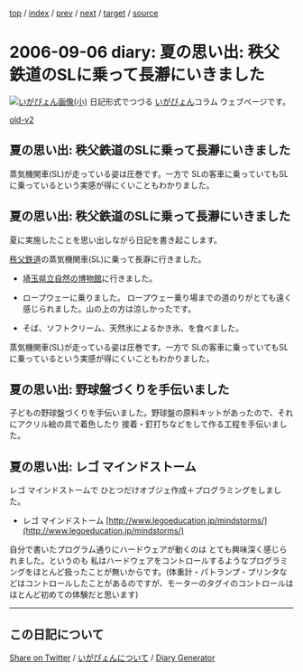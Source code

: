 [top](https://igapyon.github.io/diary/) 
 / [index](https://igapyon.github.io/diary/2006/index.html) 
 / [prev](https://igapyon.github.io/diary/2006/ig060905.html) 
 / [next](https://igapyon.github.io/diary/2006/ig060912.html) 
 / [target](https://igapyon.github.io/diary/2006/ig060906.html) 
 / [source](https://github.com/igapyon/diary/blob/gh-pages/2006/ig060906.html.src.md) 

2006-09-06 diary: 夏の思い出: 秩父鉄道のSLに乗って長瀞にいきました
=====================================================================================================
[![いがぴょん画像(小)](https://igapyon.github.io/diary/images/iga200306s.jpg "いがぴょん")](https://igapyon.github.io/diary/memo/memoigapyon.html) 日記形式でつづる [いがぴょん](https://igapyon.github.io/diary/memo/memoigapyon.html)コラム ウェブページです。

[old-v2](ig060906-orig.html)

## 夏の思い出: 秩父鉄道のSLに乗って長瀞にいきました

蒸気機関車(SL)が走っている姿は圧巻です。一方で SLの客車に乗っていてもSLに乗っているという実感が得にくいこともわかりました。


## 夏の思い出: 秩父鉄道のSLに乗って長瀞にいきました

夏に実施したことを思い出しながら日記を書き起こします。

[秩父鉄道](http://www.chichibu-railway.co.jp/)の蒸気機関車(SL)に乗って長瀞に行きました。

* [埼玉県立自然の博物館](http://www.shizen.spec.ed.jp/)に行きました。
  
* ロープウェーに乗りました。
  ロープウェー乗り場までの道のりがとても遠く感じられました。山の上の方は涼しかったです。
  
* そば、ソフトクリーム、天然氷によるかき氷、を食べました。

蒸気機関車(SL)が走っている姿は圧巻です。一方で SLの客車に乗っていてもSLに乗っているという実感が得にくいこともわかりました。

## 夏の思い出: 野球盤づくりを手伝いました

子どもの野球盤づくりを手伝いました。野球盤の原料キットがあったので、それにアクリル絵の具で着色したり 接着・釘打ちなどをして作る工程を手伝いました。

## 夏の思い出: レゴ マインドストーム

レゴ マインドストームで ひとつだけオブジェ作成＋プログラミングをしました。

* レゴ マインドストーム
  [http://www.legoeducation.jp/mindstorms/](http://www.legoeducation.jp/mindstorms/)

自分で書いたプログラム通りにハードウェアが動くのは とても興味深く感じられました。というのも 私はハードウェアをコントロールするようなプログラミングをほとんど扱ったことが無いからです。(体重計・パトランプ・プリンタなどはコントロールしたことがあるのですが、モーターのタグイのコントロールは ほとんど初めての体験だと思います)

----------------------------------------------------------------------------------------------------

## この日記について

[Share on Twitter](https://twitter.com/intent/tweet?hashtags=igapyon%2Cdiary%2C%E3%81%84%E3%81%8C%E3%81%B4%E3%82%87%E3%82%93&text=%E5%A4%8F%E3%81%AE%E6%80%9D%E3%81%84%E5%87%BA%3A+%E7%A7%A9%E7%88%B6%E9%89%84%E9%81%93%E3%81%AESL%E3%81%AB%E4%B9%97%E3%81%A3%E3%81%A6%E9%95%B7%E7%80%9E%E3%81%AB%E3%81%84%E3%81%8D%E3%81%BE%E3%81%97%E3%81%9F&url=https%3A%2F%2Figapyon.github.io%2Fdiary%2F2006%2Fig060906.html) / [いがぴょんについて](https://igapyon.github.io/diary/memo/memoigapyon.html) / [Diary Generator](https://github.com/igapyon/igapyonv3)
